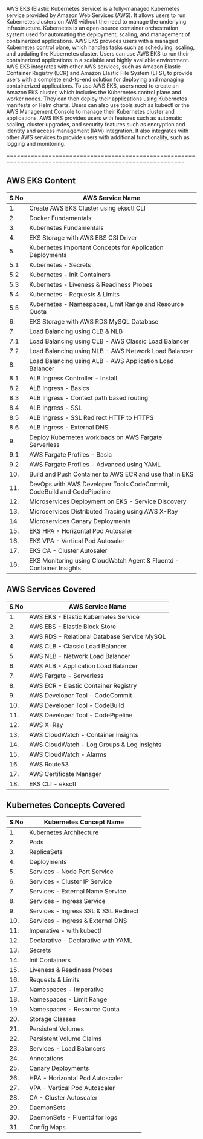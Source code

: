 AWS EKS (Elastic Kubernetes Service) is a fully-managed Kubernetes service provided by Amazon Web Services (AWS). It allows users to run Kubernetes clusters on AWS without the need to manage the underlying infrastructure.
Kubernetes is an open-source container orchestration system used for automating the deployment, scaling, and management of containerized applications. AWS EKS provides users with a managed Kubernetes control plane, which handles tasks such as scheduling, scaling, and updating the Kubernetes cluster.
Users can use AWS EKS to run their containerized applications in a scalable and highly available environment. AWS EKS integrates with other AWS services, such as Amazon Elastic Container Registry (ECR) and Amazon Elastic File System (EFS), to provide users with a complete end-to-end solution for deploying and managing containerized applications.
To use AWS EKS, users need to create an Amazon EKS cluster, which includes the Kubernetes control plane and worker nodes. They can then deploy their applications using Kubernetes manifests or Helm charts. Users can also use tools such as kubectl or the AWS Management Console to manage their Kubernetes cluster and applications.
AWS EKS provides users with features such as automatic scaling, cluster upgrades, and security features such as encryption and identity and access management (IAM) integration. It also integrates with other AWS services to provide users with additional functionality, such as logging and monitoring.

=========================================================================================================


##  AWS EKS Content 

| S.No | AWS Service Name |
| ---- | ---------------- |
| 1.   | Create AWS EKS Cluster using eksctl CLI |
| 2.   | Docker Fundamentals
| 3.   | Kubernetes Fundamentals
| 4.   | EKS Storage with AWS EBS CSI Driver |
| 5.   | Kubernetes Important Concepts for Application Deployments |
| 5.1  | Kubernetes - Secrets |
| 5.2  | Kubernetes - Init Containers |
| 5.3  | Kubernetes - Liveness & Readiness Probes |
| 5.4  | Kubernetes - Requests & Limits |
| 5.5  | Kubernetes - Namespaces, Limit Range and Resource Quota |
| 6.   | EKS Storage with AWS RDS MySQL Database |
| 7.   | Load Balancing using CLB & NLB |
| 7.1  | Load Balancing using CLB - AWS Classic Load Balancer |
| 7.2  | Load Balancing using NLB - AWS Network Load Balancer |
| 8.   | Load Balancing using ALB - AWS Application Load Balancer |
| 8.1  | ALB Ingress Controller - Install |
| 8.2  | ALB Ingress - Basics |
| 8.3  | ALB Ingress - Context path based routing |
| 8.4  | ALB Ingress - SSL |
| 8.5  | ALB Ingress - SSL Redirect HTTP to HTTPS |
| 8.6  | ALB Ingress - External DNS |
| 9.   | Deploy Kubernetes workloads on AWS Fargate Serverless |
| 9.1  | AWS Fargate Profiles - Basic |
| 9.2  | AWS Fargate Profiles - Advanced using YAML |
| 10.  | Build and Push Container to AWS ECR and use that in EKS |
| 11.  | DevOps with AWS Developer Tools CodeCommit, CodeBuild and CodePipeline |
| 12.  | Microservices Deployment on EKS - Service Discovery |
| 13.  | Microservices Distributed Tracing using AWS X-Ray |
| 14.  | Microservices Canary Deployments |
| 15.  | EKS HPA - Horizontal Pod Autosaler |
| 16.  | EKS VPA - Vertical Pod Autosaler |
| 17.  | EKS CA - Cluster Autosaler |
| 18.  | EKS Monitoring using CloudWatch Agent & Fluentd - Container Insights |


## AWS Services Covered

| S.No | AWS Service Name |
| ---- | ---------------- |
| 1.   | AWS EKS - Elastic Kubernetes Service  |
| 2.   | AWS EBS - Elastic Block Store  |
| 3.   | AWS RDS - Relational Database Service MySQL  |
| 4.   | AWS CLB - Classic Load Balancer  |
| 5.   | AWS NLB - Network Load Balancer  |
| 6.   | AWS ALB - Application Load Balancer  |
| 7.   | AWS Fargate - Serverless  |
| 8.   | AWS ECR - Elastic Container Registry  |
| 9.   | AWS Developer Tool - CodeCommit  |
| 10.  | AWS Developer Tool - CodeBuild  |
| 11.  | AWS Developer Tool - CodePipeline  |
| 12.  | AWS X-Ray  |
| 13.  | AWS CloudWatch - Container Insights  |
| 14.  | AWS CloudWatch - Log Groups & Log Insights  |
| 15.  | AWS CloudWatch - Alarms  |
| 16.  | AWS Route53  |
| 17.  | AWS Certificate Manager  |
| 18.  | EKS CLI - eksctl  |


## Kubernetes Concepts Covered

| S.No | Kubernetes Concept Name |
| ---- | ------------------- |
| 1.   | Kubernetes Architecture  |
| 2.   | Pods  |
| 3.   | ReplicaSets  |
| 4.   | Deployments  |
| 5.   | Services - Node Port Service  |
| 6.   | Services - Cluster IP Service  |
| 7.   | Services - External Name Service  |
| 8.   | Services - Ingress Service  |
| 9.   | Services - Ingress SSL & SSL Redirect  |
| 10.  | Services - Ingress & External DNS  |
| 11.  | Imperative - with kubectl  |
| 12.  | Declarative - Declarative with YAML  |
| 13.  | Secrets |
| 14.  | Init Containers |
| 15.  | Liveness & Readiness Probes |
| 16.  | Requests & Limits |
| 17.  | Namespaces - Imperative |
| 18.  | Namespaces - Limit Range |
| 19.  | Namespaces - Resource Quota |
| 20.  | Storage Classes |
| 21.  | Persistent Volumes |
| 22.  | Persistent Volume Claims |
| 23.  | Services - Load Balancers |
| 24.  | Annotations |
| 25.  | Canary Deployments |
| 26.  | HPA - Horizontal Pod Autoscaler |
| 27.  | VPA - Vertical Pod Autoscaler |
| 28.  | CA - Cluster Autoscaler |
| 29.  | DaemonSets |
| 30.  | DaemonSets - Fluentd for logs |
| 31.  | Config Maps |

